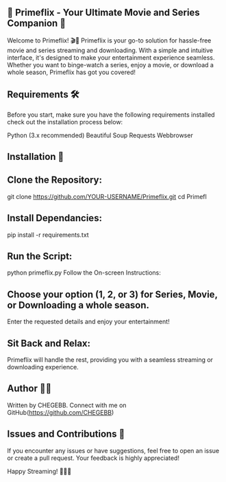## 🌟 Primeflix - Your Ultimate Movie and Series Companion 🌟
Welcome to Primeflix! 🎬🍿
Primeflix is your go-to solution for hassle-free movie and series streaming and downloading. With a simple and intuitive interface, it's designed to make your entertainment experience seamless. Whether you want to binge-watch a series, enjoy a movie, or download a whole season, Primeflix has got you covered!

## Requirements 🛠️
Before you start, make sure you have the following requirements installed check out the installation process below:

Python (3.x recommended)
Beautiful Soup
Requests
Webbrowser
## Installation 🚀
## Clone the Repository:
 
  git clone https://github.com/YOUR-USERNAME/Primeflix.git
  cd Primefl
## Install Dependancies:
 pip install -r requirements.txt
## Run the Script:
python primeflix.py
Follow the On-screen Instructions:

## Choose your option (1, 2, or 3) for Series, Movie, or Downloading a whole season.
Enter the requested details and enjoy your entertainment!
## Sit Back and Relax:
  Primeflix will handle the rest, providing you with a seamless streaming or downloading experience.

## Author 👨‍💻
Written by CHEGEBB. Connect with me on GitHub(https://github.com/CHEGEBB)

## Issues and Contributions 🤝
If you encounter any issues or have suggestions, feel free to open an issue or create a pull request. Your feedback is highly appreciated!

Happy Streaming! 🚀🍿✨


 


